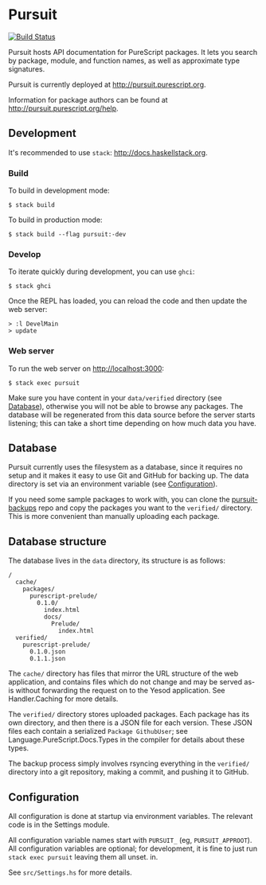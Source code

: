 # Pursuit

[![Build Status](https://api.travis-ci.org/purescript/pursuit.svg?branch=master)](http://travis-ci.org/purescript/pursuit)

Pursuit hosts API documentation for PureScript packages. It lets you search by
package, module, and function names, as well as approximate type signatures.

Pursuit is currently deployed at <http://pursuit.purescript.org>.

Information for package authors can be found at
<http://pursuit.purescript.org/help>.

## Development

It's recommended to use `stack`: <http://docs.haskellstack.org>.

### Build

To build in development mode:

```
$ stack build
```

To build in production mode:

```
$ stack build --flag pursuit:-dev
```

### Develop

To iterate quickly during development, you can use `ghci`:

```
$ stack ghci
```

Once the REPL has loaded, you can reload the code and then update the web server:

```
> :l DevelMain
> update
```

### Web server

To run the web server on <http://localhost:3000>:

```
$ stack exec pursuit
```

Make sure you have content in your `data/verified` directory (see
[Database](#database)), otherwise you will not be able to browse any packages. The
database will be regenerated from this data source before the server starts
listening; this can take a short time depending on how much data you have.

## Database

Pursuit currently uses the filesystem as a database, since it requires no setup
and it makes it easy to use Git and GitHub for backing up. The data directory
is set via an environment variable (see [Configuration](#configuration)).

If you need some sample packages to work with, you can clone the
[pursuit-backups][pursuit-backups] repo and copy the packages you want to the
`verified/` directory. This is more convenient than manually uploading each
package.

[pursuit-backups]: https://github.com/purescript/pursuit-backups

## Database structure

The database lives in the `data` directory, its structure is as follows:

```
/
  cache/
    packages/
      purescript-prelude/
        0.1.0/
          index.html
          docs/
            Prelude/
              index.html
  verified/
    purescript-prelude/
      0.1.0.json
      0.1.1.json
```

The `cache/` directory has files that mirror the URL structure of the web
application, and contains files which do not change and may be served as-is
without forwarding the request on to the Yesod application. See Handler.Caching
for more details.

The `verified/` directory stores uploaded packages.  Each package has its own
directory, and then there is a JSON file for each version. These JSON files
each contain a serialized `Package GithubUser`; see
Language.PureScript.Docs.Types in the compiler for details about these types.

The backup process simply involves rsyncing everything in the `verified/`
directory into a git repository, making a commit, and pushing it to GitHub.

## Configuration

All configuration is done at startup via environment variables. The relevant
code is in the Settings module.

All configuration variable names start with `PURSUIT_` (eg,
`PURSUIT_APPROOT`). All configuration variables are optional; for
development, it is fine to just run `stack exec pursuit` leaving them all
unset.
  in.

See `src/Settings.hs` for more details.

